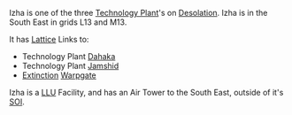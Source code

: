 Izha is one of the three [Technology Plant](../locations/Technology_Plant.md)'s
on [Desolation](../locations/Desolation.md). Izha is in the South East in grids
L13 and M13.

It has [Lattice](../terminology//Lattice.md) Links to:

- Technology Plant [Dahaka](Dahaka.md)
- Technology Plant [Jamshid](Jamshid.md)
- [Extinction](../locations/Extinction.md) [Warpgate](../locations/Warpgate.md)

Izha is a [LLU](../terminology/Lattice_Logic_Unit.md) Facility, and has an Air
Tower to the South East, outside of it's
[SOI](../locations/Sphere_of_Influence.md).

